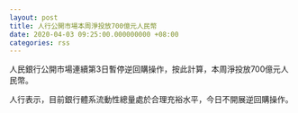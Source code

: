 ```yaml
---
layout: post
title: 人行公開市場本周淨投放700億元人民幣
date: 2020-04-03 09:25:00.000000000 +08:00
categories: rss
---
```


人民銀行公開市場連續第3日暫停逆回購操作，按此計算，本周淨投放700億元人民幣。

人行表示，目前銀行體系流動性總量處於合理充裕水平，今日不開展逆回購操作。
